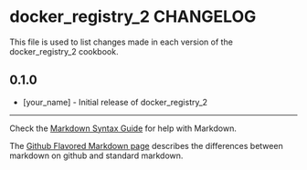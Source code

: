docker_registry_2 CHANGELOG
===========================

This file is used to list changes made in each version of the docker_registry_2 cookbook.

0.1.0
-----
- [your_name] - Initial release of docker_registry_2

- - -
Check the [Markdown Syntax Guide](http://daringfireball.net/projects/markdown/syntax) for help with Markdown.

The [Github Flavored Markdown page](http://github.github.com/github-flavored-markdown/) describes the differences between markdown on github and standard markdown.

